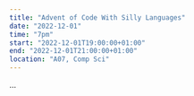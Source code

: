 ```yaml
---
title: "Advent of Code With Silly Languages"
date: "2022-12-01"
time: "7pm"
start: "2022-12-01T19:00:00+01:00"
end: "2022-12-01T21:00:00+01:00"
location: "A07, Comp Sci"
---
```


...



